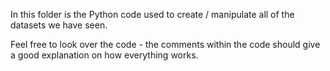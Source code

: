 In this folder is the Python code used to create / manipulate all of the datasets we have seen.

Feel free to look over the code - the comments within the code should give a good explanation on how everything works.
